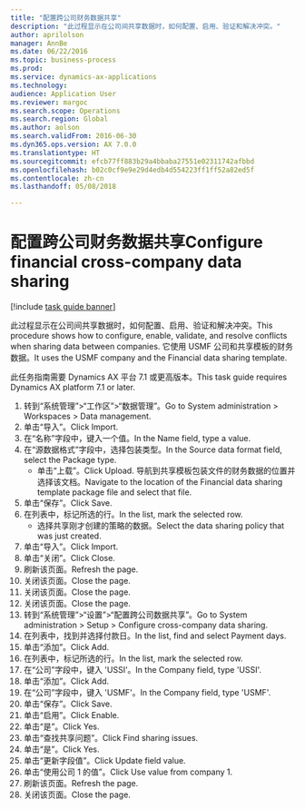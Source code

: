 ```yaml
--- 
title: "配置跨公司财务数据共享"
description: "此过程显示在公司间共享数据时，如何配置、启用、验证和解决冲突。"
author: aprilolson
manager: AnnBe
ms.date: 06/22/2016
ms.topic: business-process
ms.prod: 
ms.service: dynamics-ax-applications
ms.technology: 
audience: Application User
ms.reviewer: margoc
ms.search.scope: Operations
ms.search.region: Global
ms.author: aolson
ms.search.validFrom: 2016-06-30
ms.dyn365.ops.version: AX 7.0.0
ms.translationtype: HT
ms.sourcegitcommit: efcb77ff883b29a4bbaba27551e02311742afbbd
ms.openlocfilehash: b02c0cf9e9e29d4edb4d554223ff1ff52a82ed5f
ms.contentlocale: zh-cn
ms.lasthandoff: 05/08/2018

---
```

# <a name="configure-financial-cross-company-data-sharing"></a><span data-ttu-id="1bf22-103">配置跨公司财务数据共享</span><span class="sxs-lookup"><span data-stu-id="1bf22-103">Configure financial cross-company data sharing</span></span>

[!include [task guide banner](../../includes/task-guide-banner.md)]

<span data-ttu-id="1bf22-104">此过程显示在公司间共享数据时，如何配置、启用、验证和解决冲突。</span><span class="sxs-lookup"><span data-stu-id="1bf22-104">This procedure shows how to configure, enable, validate, and resolve conflicts when sharing data between companies.</span></span> <span data-ttu-id="1bf22-105">它使用 USMF 公司和共享模板的财务数据。</span><span class="sxs-lookup"><span data-stu-id="1bf22-105">It uses the USMF company and the Financial data sharing template.</span></span>



<span data-ttu-id="1bf22-106">此任务指南需要 Dynamics AX 平台 7.1 或更高版本。</span><span class="sxs-lookup"><span data-stu-id="1bf22-106">This task guide requires Dynamics AX platform 7.1 or later.</span></span>

1. <span data-ttu-id="1bf22-107">转到“系统管理”>“工作区”>“数据管理”。</span><span class="sxs-lookup"><span data-stu-id="1bf22-107">Go to System administration > Workspaces > Data management.</span></span>
2. <span data-ttu-id="1bf22-108">单击“导入”。</span><span class="sxs-lookup"><span data-stu-id="1bf22-108">Click Import.</span></span>
3. <span data-ttu-id="1bf22-109">在“名称”字段中，键入一个值。</span><span class="sxs-lookup"><span data-stu-id="1bf22-109">In the Name field, type a value.</span></span>
4. <span data-ttu-id="1bf22-110">在“源数据格式”字段中，选择包装类型。</span><span class="sxs-lookup"><span data-stu-id="1bf22-110">In the Source data format field, select the Package type.</span></span>
    * <span data-ttu-id="1bf22-111">单击“上载”。</span><span class="sxs-lookup"><span data-stu-id="1bf22-111">Click Upload.</span></span> <span data-ttu-id="1bf22-112">导航到共享模板包装文件的财务数据的位置并选择该文档。</span><span class="sxs-lookup"><span data-stu-id="1bf22-112">Navigate to the location of the Financial data sharing template package file and select that file.</span></span>  
5. <span data-ttu-id="1bf22-113">单击“保存”。</span><span class="sxs-lookup"><span data-stu-id="1bf22-113">Click Save.</span></span>
6. <span data-ttu-id="1bf22-114">在列表中，标记所选的行。</span><span class="sxs-lookup"><span data-stu-id="1bf22-114">In the list, mark the selected row.</span></span>
    * <span data-ttu-id="1bf22-115">选择共享刚才创建的策略的数据。</span><span class="sxs-lookup"><span data-stu-id="1bf22-115">Select the data sharing policy that was just created.</span></span>  
7. <span data-ttu-id="1bf22-116">单击“导入”。</span><span class="sxs-lookup"><span data-stu-id="1bf22-116">Click Import.</span></span>
8. <span data-ttu-id="1bf22-117">单击“关闭”。</span><span class="sxs-lookup"><span data-stu-id="1bf22-117">Click Close.</span></span>
9. <span data-ttu-id="1bf22-118">刷新该页面。</span><span class="sxs-lookup"><span data-stu-id="1bf22-118">Refresh the page.</span></span>
10. <span data-ttu-id="1bf22-119">关闭该页面。</span><span class="sxs-lookup"><span data-stu-id="1bf22-119">Close the page.</span></span>
11. <span data-ttu-id="1bf22-120">关闭该页面。</span><span class="sxs-lookup"><span data-stu-id="1bf22-120">Close the page.</span></span>
12. <span data-ttu-id="1bf22-121">关闭该页面。</span><span class="sxs-lookup"><span data-stu-id="1bf22-121">Close the page.</span></span>
13. <span data-ttu-id="1bf22-122">转到“系统管理”>“设置”>“配置跨公司数据共享”。</span><span class="sxs-lookup"><span data-stu-id="1bf22-122">Go to System administration > Setup > Configure cross-company data sharing.</span></span>
14. <span data-ttu-id="1bf22-123">在列表中，找到并选择付款日。</span><span class="sxs-lookup"><span data-stu-id="1bf22-123">In the list, find and select Payment days.</span></span>
15. <span data-ttu-id="1bf22-124">单击“添加”。</span><span class="sxs-lookup"><span data-stu-id="1bf22-124">Click Add.</span></span>
16. <span data-ttu-id="1bf22-125">在列表中，标记所选的行。</span><span class="sxs-lookup"><span data-stu-id="1bf22-125">In the list, mark the selected row.</span></span>
17. <span data-ttu-id="1bf22-126">在“公司”字段中，键入 'USSI'。</span><span class="sxs-lookup"><span data-stu-id="1bf22-126">In the Company field, type 'USSI'.</span></span>
18. <span data-ttu-id="1bf22-127">单击“添加”。</span><span class="sxs-lookup"><span data-stu-id="1bf22-127">Click Add.</span></span>
19. <span data-ttu-id="1bf22-128">在“公司”字段中，键入 'USMF'。</span><span class="sxs-lookup"><span data-stu-id="1bf22-128">In the Company field, type 'USMF'.</span></span>
20. <span data-ttu-id="1bf22-129">单击“保存”。</span><span class="sxs-lookup"><span data-stu-id="1bf22-129">Click Save.</span></span>
21. <span data-ttu-id="1bf22-130">单击“启用”。</span><span class="sxs-lookup"><span data-stu-id="1bf22-130">Click Enable.</span></span>
22. <span data-ttu-id="1bf22-131">单击“是”。</span><span class="sxs-lookup"><span data-stu-id="1bf22-131">Click Yes.</span></span>
23. <span data-ttu-id="1bf22-132">单击“查找共享问题”。</span><span class="sxs-lookup"><span data-stu-id="1bf22-132">Click Find sharing issues.</span></span>
24. <span data-ttu-id="1bf22-133">单击“是”。</span><span class="sxs-lookup"><span data-stu-id="1bf22-133">Click Yes.</span></span>
25. <span data-ttu-id="1bf22-134">单击“更新字段值”。</span><span class="sxs-lookup"><span data-stu-id="1bf22-134">Click Update field value.</span></span>
26. <span data-ttu-id="1bf22-135">单击“使用公司 1 的值”。</span><span class="sxs-lookup"><span data-stu-id="1bf22-135">Click Use value from company 1.</span></span>
27. <span data-ttu-id="1bf22-136">刷新该页面。</span><span class="sxs-lookup"><span data-stu-id="1bf22-136">Refresh the page.</span></span>
28. <span data-ttu-id="1bf22-137">关闭该页面。</span><span class="sxs-lookup"><span data-stu-id="1bf22-137">Close the page.</span></span>


